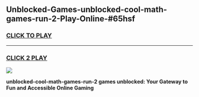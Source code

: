 
## Unblocked-Games-unblocked-cool-math-games-run-2-Play-Online-#65hsf
<h3>
<a href="https://premium.freeplayer.one?title=unblocked-cool-math-games-run-2&ref=27F">CLICK TO PLAY</a></h3>
<hr>

<h3>
<a href="https://premium.freeplayer.one?title=unblocked-cool-math-games-run-2&ref=27F">CLICK 2 PLAY</a>
  
</h3>

<a href="https://premium.freeplayer.one?title=unblocked-cool-math-games-run-2&ref=27F"><img src="https://clearcache.store/games.png"></a>


**unblocked-cool-math-games-run-2 games unblocked: Your Gateway to Fun and Accessible Online Gaming**
